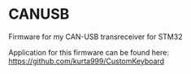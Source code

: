 # CANUSB
Firmware for my CAN-USB transreceiver for STM32

Application for this firmware can be found here: https://github.com/kurta999/CustomKeyboard
